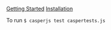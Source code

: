 [Getting Started](http://docs.casperjs.org/en/latest/quickstart.html)
[Installation](http://docs.casperjs.org/en/latest/installation.html)

To run `$ casperjs test caspertests.js`
